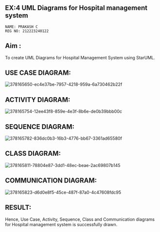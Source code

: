 ## EX:4  UML Diagrams for Hospital management system
```
NAME: PRAKASH C
REG NO: 212223240122
```
## Aim :
To create UML Diagrams for Hospital Management System using StarUML.
## USE CASE DIAGRAM:
![378165650-ec4e37be-7957-4218-959a-6a730462b22f](https://github.com/user-attachments/assets/7121c252-3c48-4ba8-9bd3-3549e0a9e562)

## ACTIVITY DIAGRAM:
![378165754-12ee43f8-859e-4e3f-8b6e-de0b39bbb00c](https://github.com/user-attachments/assets/13d0f412-ed9a-40f1-afe2-2e4ffc6899ad)

## SEQUENCE DIAGRAM:
![378165782-836dc0b3-16b3-4776-bb67-3361ad65580f](https://github.com/user-attachments/assets/bd14d0b6-d197-405a-9409-ad0fc55f0cad)

## CLASS DIAGRAM:
![378165811-78804e87-3dd1-48ec-beae-2ac69807b145](https://github.com/user-attachments/assets/605b20ff-de5b-4535-a41b-5aa18eaddcfc)

## COMMUNICATION DIAGRAM:
![378165823-d6d0e8f5-45ce-487f-87a0-4c47608fdc95](https://github.com/user-attachments/assets/2e67027d-53e7-4987-8686-b6dc88a6cff2)

## RESULT:
Hence, Use Case, Activity, Sequence, Class and Communication diagrams for Hospital management system is successfully drawn.



